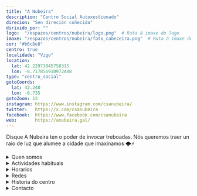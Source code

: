 ```yaml
---
title: "A Nubeira"
description: "Centro Social Autoxestionado"
direcion: "Sen direción coñecida"
dirixido_por: ""
logo:  "/espazos/centros/nubeira/logo.png"  # Ruta á imaxe do logo
imaxe: "/espazos/centros/nubeira/foto_cabeceira.png"  # Ruta á imaxe de fondo
cor: "#b6c8e8"
centro: true
localidade: "Vigo"
location:
  lat: 42.22973845758315
  lon: -8.717856910972488
type: "centro_social"
gotoCoords:
  lat: 42.240
  lon: -8.735
gotoZoom: 13
instagram: https://www.instagram.com/csanubeira/
twitter:   https://x.com/csanubeira
facebook:  https://www.facebook.com/csanubeira
web:       https://anubeira.gal/
---
```


Disque A Nubeira ten o poder de invocar treboadas. Nós queremos traer un raio de luz que alumee a cidade que imaxinamos 🌩⚡

<details>
  <summary>Quen somos</summary>
  <p>Logo de máis dun ano no que celebramos arredor 30 asembleas nas que, en total, deberon achegarse polo menos 200 persoas, percibimos e contastamos a necesidade de crear, dende a colectividade, un espazo propio, de todas, no que poder desenvolver as nosas inquedanzas artísticas, culturais, políticas e sociais sen ningún tipo de xerarquía. Un espazo autónomo e asembleario. 

A pandemia e os anos previos levaron consigo a maior parte dos espazos de referencia para os movementos sociais na nosa contorna. Non marcharon todos, certo, pero quedou un oco que sentimos a pulsión de ocupar. E imos facelo.

Para iso, collemos o testemuño, a experiencia e a forza de miles de persoas que fixeron e aínda fan parte dos movementos sociais desta cidade e das súas manifestacións culturais, hoxe, silenciadas por unhas institucións centradas na explotación do turismo e da cultura de masas. Unha estratexia política que vai xusto na dirección contraria da <b>cidade que imaxinamos</b>. Unha cidade centrada nas persoas e na xustiza social.

Poñemos a mirada na dignidade incansable d’<b>Os Ninguéns</b>; na xenerosidade da Oficina de Dereitos Socias de Coia; na perseverancia do movemento ecoloxista; no labor do Sindicato de Inquilinas; en tódalas plataformas veciñais que non van polo rego; na xente que pelexou contra o despilfarro da instalación do barco de Coia no máis duro da crise; en tódalas veciñas que loitan, coa súa propia existencia, contra a xentrificación dos barrios e contra o urbanismo salvaxe que nos expulsa das nosas casas; nas persoas que tentaron por tódolos medios recuperar o patrimonio da Panificadora; nas que okuparon o Barrio do Cura e nas que tentaron frear a súa transformación nun edificio de vivendas de luxo; no activismo inesgotable das compañeiras de Ecoar; en tódalas manifestacións do antifascismo; nas loitas sindicais do metal, do naval e das máis recentes das empregadas de Vitrasa, dos bombeiros e de toda a clase traballadora organizada; nas veciñas de Beade e Bembrive que pelexan contra a construción dun vial que arrasaría un dos últimos espazos rurais da cidade; nas compañeiras que rexeitan a instalación de novas gasolineiras en zonas residencias; nas que sofren a masificación do turismo de consumo do Nadal; nas que defenden os espazos verdes contra o peor significado da palabra humanización; nas compañeiras de Nós Mesmas que pelexan sen apenas axudas públicas por organizar e acompañar a tódalas disidencias; nas amigas de SOS Racismo, que sinalan día a día a violencia social e institucional que sofren as compañeiras racializadas; nas artistas que se asocian para pelexar por espazos dignos para a cultura popular e underground; nos outros espazos autónomos como A Quinta da Carminha, A Cova dos Ratos, A Revolta ou o Faísca; miramos para todas elas e para moitas máis. 

Queremos abrir un espazo transformador que sirva de refuxio e, sobre todo, de encontro para todas as persoas desta cidade que, coma nós, sinten esta necesidade de crear un lugar libre á marxe das institucións no que atoparnos, formarnos, compartirmos e defendernos.

Estamos a poñer as últimas pedras para abrir A Nubeira. Xa temos espazo: na rúa Pizarro, número 6. Para iso, somos xa arredor de 44 persoas que, ademais de traballar semanalmente para cumplir estes obxectivos, estamos xuntando cartos para que o proxecto sexa sostible no tempo. Facémolo, fundamentalmente, a través de cotas de socia, con eventos e co apoio indispensable doutras organizacións como Ecoloxistas en Acción e Anticapitalistas e co doutras que estamos a traballar para que se incorporen.

Queremos rematar convidándovos a todas a participardes neste proxecto que para nós está a ser ilusionante. Convidámosvos a vir ás asembleas e a tomar partido se tamén pensades que, coma nós, estamos orfas deste tipo de espazos. Convidámosvos a que faledes con nós ou de nós coas vosas amigas, coa vosa familia, coas vosas compañeiras. Nos bares, nas asembleas, na rúa. </p>
</details>

<details>
  <summary>Actividades habituais</summary>
  <p>No Centro Social organizamos unha ampla variedade de actividades:</p>
  <ul>
    <li>Talleres</li>
    <li>Charlas</li>
    <li>Proxeccións</li>
    <li>Xuntanzas</li>
  </ul>
</details>

<details>
  <summary>Horarios</summary>
  <p>Os horarios habituais do centro son os seguintes:</p>
  <ul>
    <li><strong>Luns a venres:</strong> 16:00 - 21:00.</li>
    <li><strong>Sábados:</strong> 10:00 - 14:00 e 16:00 - 20:00.</li>
    <li><strong>Domingos:</strong> Pechado, excepto para eventos programados.</li>
  </ul>
</details>

<details>
  <summary>Redes</summary>
  <p>Coñécenos a través de:</p>
  <ul>
    <li>Instragram</li>
    <li>Twiter/X</li>
    <li>Facebook</li>
    <li>Bluesky</li>
  </ul>
</details>

<details>
  <summary>Historia do centro</summary>
  <p></p>
</details>

<details>
  <summary>Contacto</summary>
  <p>Podes contactar connosco a través de:</p>
  <ul>
    <li>Email: contacto@email.com</li>
    <li>Teléfono: 111 111 111</li>
    <li>Enderezo: - </li>
  </ul>
</details>

